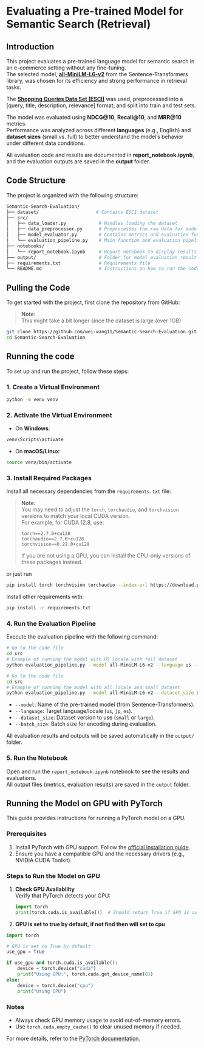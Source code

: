 # Evaluating a Pre-trained Model for Semantic Search (Retrieval)

## Introduction

This project evaluates a pre-trained language model for semantic search in an e-commerce setting without any fine-tuning.  
The selected model, [**all-MiniLM-L6-v2**](https://huggingface.co/sentence-transformers/all-MiniLM-L6-v2) from the Sentence-Transformers library, was chosen for its efficiency and strong performance in retrieval tasks.

The [**Shopping Queries Data Set (ESCI)**](https://github.com/amazon-science/esci-data) was used, preprocessed into a [query, title, description, relevance] format, and split into train and test sets.

The model was evaluated using **NDCG@10**, **Recall@10**, and **MRR@10** metrics.  
Performance was analyzed across different **languages** (e.g., English) and **dataset sizes** (small vs. full) to better understand the model’s behavior under different data conditions.

All evaluation code and results are documented in **report_notebook.ipynb**, and the evaluation outputs are saved in the **output** folder.

## Code Structure

The project is organized with the following structure:
```bash
Semantic-Search-Evaluation/
├── dataset/                     # Contains ESCI dataset
├── src/
│   ├── data_loader.py            # Handles loading the dataset
│   ├── data_preprocessor.py      # Preprocesses the raw data for model input
│   ├── model_evaluator.py        # Contains metrics and evaluation functions
│   └── evaluation_pipeline.py    # Main function and evaluation pipeline coordinating the evaluation process
├── notebooks/
│   └── report_notebook.ipynb     # Report notebook to display results
├── output/                       # Folder for model evaluation result storage
├── requirements.txt              # Requirements file
└── README.md                     # Instructions on how to run the code
```

## Pulling the Code
To get started with the project, first clone the repository from GitHub:
> **Note:**  
> This might take a bit longer since the dataset is large (over 1GB)

```bash
git clone https://github.com/wei-wang11/Semantic-Search-Evaluation.git
cd Semantic-Search-Evaluation
```

## Running the code
To set up and run the project, follow these steps:

### 1. Create a Virtual Environment

```bash
python -m venv venv
```

### 2. Activate the Virtual Environment

- On **Windows**:

```bash
venv\Scripts\activate
```

- On **macOS/Linux**:

```bash
source venv/bin/activate
```

### 3. Install Required Packages

Install all necessary dependencies from the `requirements.txt` file:

> **Note:**  
> You may need to adjust the `torch`, `torchaudio`, and `torchvision` versions to match your local CUDA version.  
> For example, for CUDA 12.8, use:
> ```
> torch==2.7.0+cu128
> torchaudio==2.7.0+cu128
> torchvision==0.22.0+cu128
> ```
>  
> If you are not using a GPU, you can install the CPU-only versions of these packages instead.

or just run 
```bash
pip install torch torchvision torchaudio --index-url https://download.pytorch.org/whl/cu128
```

Install other requirements with:

```bash
pip install -r requirements.txt
```
### 4. Run the Evaluation Pipeline

Execute the evaluation pipeline with the following command:

```bash
# Go to the code file
cd src
# Example of running the model with US locale with full dataset
python evaluation_pipeline.py --model all-MiniLM-L6-v2 --language us --dataset_size large --batch_size 128
```

```bash
# Go to the code file
cd src
# Example of running the model with all locale and small dataset
python evaluation_pipeline.py --model all-MiniLM-L6-v2 --dataset_size small --batch_size 128
```

- `--model`: Name of the pre-trained model (from Sentence-Transformers).
- `--language`: Target language/locale (`us`, `jp`, `es`).
- `--dataset_size`: Dataset version to use (`small` or `large`).
- `--batch_size`: Batch size for encoding during evaluation.

All evaluation results and outputs will be saved automatically in the `output/` folder.

### 5. Run the Notebook

Open and run the `report_notebook.ipynb` notebook to see the results and evaluations.  
All output files (metrics, evaluation results) are saved in the `output` folder.

## Running the Model on GPU with PyTorch

This guide provides instructions for running a PyTorch model on a GPU.

### Prerequisites

1. Install PyTorch with GPU support. Follow the [official installation guide](https://pytorch.org/get-started/locally/).
2. Ensure you have a compatible GPU and the necessary drivers (e.g., NVIDIA CUDA Toolkit).

### Steps to Run the Model on GPU

1. **Check GPU Availability**  
    Verify that PyTorch detects your GPU:
    ```python
    import torch
    print(torch.cuda.is_available())  # Should return True if GPU is available
    ```
2. **GPU is set to true by default, if not find then will set to cpu**  
```python
import torch

# GPU is set to True by default
use_gpu = True

if use_gpu and torch.cuda.is_available():
    device = torch.device("cuda")
    print("Using GPU:", torch.cuda.get_device_name(0))
else:
    device = torch.device("cpu")
    print("Using CPU")
```

### Notes

- Always check GPU memory usage to avoid out-of-memory errors.
- Use `torch.cuda.empty_cache()` to clear unused memory if needed.

For more details, refer to the [PyTorch documentation](https://pytorch.org/docs/).  